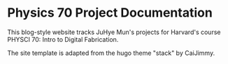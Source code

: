 # Physics 70 Project Documentation

This blog-style website tracks JuHye Mun's projects for Harvard's course PHYSCI 70: Intro to Digital Fabrication.

The site template is adapted from the hugo theme "stack" by CaiJimmy.